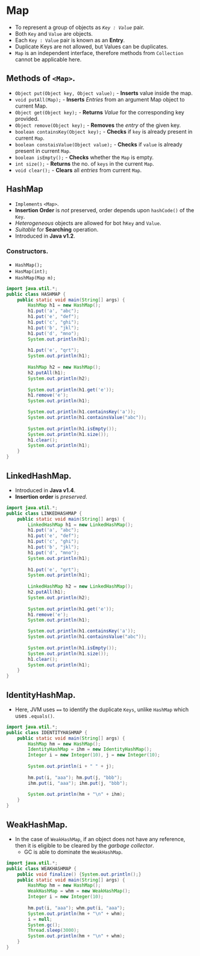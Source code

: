 # Map

- To represent a group of objects as *`Key : Value`* pair.
- Both `Key` and `Value` are objects.
- Each `Key : Value` pair is known as an **Entry**.
- Duplicate Keys are not allowed, but Values can be duplicates.
- `Map` is an independent interface, therefore methods from `Collection` cannot be applicable here.

## Methods of `<Map>`.

- `Object put(Object key, Object value);` - **Inserts** value inside the map.
- `void putAll(Map);` - **Inserts** *Entries* from an argument Map object to current Map. 
- `Object get(Object key);` - **Returns** *Value* for the corresponding key provided.
- `Object remove(Object key);` - **Removes** the *entry* of the given key.
- `boolean containsKey(Object key);` - **Checks** if `key` is already present in current `Map`.
- `boolean constaisValue(Object value);` - **Checks** if `value` is already present in current `Map`.
- `boolean isEmpty();` - **Checks** whether the `Map` is empty.
- `int size();` - **Returns** the no. of `keys` in the current `Map`.
- `void clear();` - **Clears** all *entries* from current `Map`.

## HashMap

- `Implements` `<Map>`.
- **Insertion Order** is *not* preserved, order depends upon `hashCode()` of the `Key`.
- *Heterogeneous* objects are allowed for bot h`Key` and `Value`.
- *Suitable* for **Searching** operation.
- Introduced in **Java v1.2**.

### Constructors.

- `HashMap();`
- `HasMap(int);`
- `HashMap(Map m);`

```java
import java.util.*;
public class HASHMAP {
    public static void main(String[] args) {
        HashMap h1 = new HashMap();
        h1.put('a', "abc");
        h1.put('e', "def");
        h1.put('c', "ghi");
        h1.put('b', "jkl");
        h1.put('d', "mno");
        System.out.println(h1);
        
        h1.put('e', "qrt");
        System.out.println(h1);
		
        HashMap h2 = new HashMap();
        h2.putAll(h1);
        System.out.println(h2);
        
        System.out.println(h1.get('e'));
        h1.remove('e');
        System.out.println(h1);

        System.out.println(h1.containsKey('a'));
        System.out.println(h1.containsValue("abc"));
        
        System.out.println(h1.isEmpty());
        System.out.println(h1.size());
        h1.clear();
        System.out.println(h1);
    }
}
```

## LinkedHashMap.

- Introduced in **Java v1.4**.
- **Insertion order** is *preserved*.

```java
import java.util.*;
public class LINKEDHASHMAP {
    public static void main(String[] args) {
        LinkedHashMap h1 = new LinkedHashMap();
        h1.put('a', "abc");
        h1.put('e', "def");
        h1.put('c', "ghi");
        h1.put('b', "jkl");
        h1.put('d', "mno");
        System.out.println(h1);
        
        h1.put('e', "qrt");
        System.out.println(h1);
		
        LinkedHashMap h2 = new LinkedHashMap();
        h2.putAll(h1);
        System.out.println(h2);
        
        System.out.println(h1.get('e'));
        h1.remove('e');
        System.out.println(h1);

        System.out.println(h1.containsKey('a'));
        System.out.println(h1.containsValue("abc"));
        
        System.out.println(h1.isEmpty());
        System.out.println(h1.size());
        h1.clear();
        System.out.println(h1);
    }
}
```

## IdentityHashMap.

- Here, JVM uses `==` to identify the duplicate `Keys`, unlike `HashMap` which uses `.equals()`.

```java
import java.util.*;
public class IDENTITYHASHMAP {
    public static void main(String[] args) {
        HashMap hm = new HashMap();
        IdentityHashMap = ihm = new IdentityHashMap();
        Integer i = new Integer(10), j = new Integer(10);
        
        System.out.println(i + " " + j);
        
        hm.put(i, "aaa"); hm.put(j, "bbb");
        ihm.put(i, "aaa"); ihm.put(j, "bbb");
        
        System.out.println(hm + "\n" + ihm);
    }
}
```

## WeakHashMap.

- In the case of `WeakHashMap`, if an object does not have any reference, then it is eligible to be cleared by the *garbage collector*.
  - GC is able to dominate the `WeakHashMap`.

```java
import java.util.*;
public class WEAKHASHMAP {
    public void finalize() {System.out.println();}
    public static void main(String[] args) {
        HashMap hm = new HashMap();
        WeakHashMap = whm = new WeakHashMap();
        Integer i = new Integer(10);
        
        hm.put(i, "aaa"); whm.put(i, "aaa");
        System.out.println(hm + "\n" + whm);
        i = null;
        System.gc();
        Thread.sleep(3000);
        System.out.println(hm + "\n" + whm);
    }
}
```

